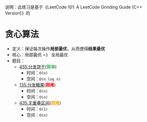 说明：此练习是基于《LeetCode 101: A LeetCode Grinding Guide (C++ Version)》的

# 贪心算法

- 定义：保证每次操作**局部最优**，从而使得**结果最优**
- 核心：局部最优 =》 全局最优
- 题目：
  - [455.分发饼干](src/main/java/leetcode/sub0455/README.md)(<b style="color: #2db55d">简单</b>)
    - 时间：`O(n)`
    - 空间：`O(n log n)`
  - [135.分发糖果](src/main/java/leetcode/sub0135/README.md)(<b style="color: red">困难</b>)
    - 时间：`O(n)`
    - 空间：`O(n)`
  - [435.无重叠区间](src/main/java/leetcode/sub0435/README.md)(<b style="color: orange">困难</b>)
    - 时间：`O(1)`
    - 空间：`O(n)`
